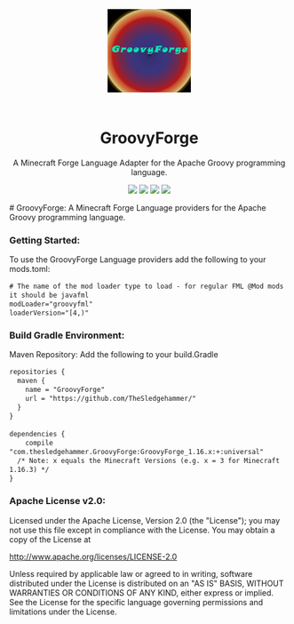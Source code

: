 <p align="center" style="padding: 3em;"><img width="150" src="https://github.com/TheSledgeHammer/GroovyForge/blob/master/src/main/resources/assets/groovyforge/textures/groovyforgelogo.png?raw=true" /></p>
<h1 align="center" style="margin-top: 20px; border-bottom: 0;">GroovyForge</h1>
<p align="center">A Minecraft Forge Language Adapter for the Apache Groovy programming language.</p>
<p align="center">
    <a href="https://minecraft.curseforge.com/projects/groovyforge"><img src="http://cf.way2muchnoise.eu/full_317563_downloads.svg" /></a>
    <a href="https://minecraft.curseforge.com/projects/groovyforge"><img src="http://cf.way2muchnoise.eu/packs/full_317563_in_packs.svg" /></a>
    <a href="https://minecraft.curseforge.com/projects/groovyforge"><img src="http://cf.way2muchnoise.eu/mods/317563.svg" /></a>
    <a href="https://minecraft.curseforge.com/projects/groovyforge"><img src="http://cf.way2muchnoise.eu/versions/317563.svg" /></a>
</p>
# GroovyForge:
A Minecraft Forge Language providers for the Apache Groovy programming language.

### Getting Started:
To use the GroovyForge Language providers add the following to your mods.toml:
```
# The name of the mod loader type to load - for regular FML @Mod mods it should be javafml
modLoader="groovyfml"
loaderVersion="[4,)"
```

### Build Gradle Environment:

Maven Repository:
Add the following to your build.Gradle
```
repositories {
  maven {
    name = "GroovyForge"
    url = "https://github.com/TheSledgehammer/"
  }
}

dependencies {
	compile "com.thesledgehammer.GroovyForge:GroovyForge_1.16.x:+:universal"
  /* Note: x equals the Minecraft Versions (e.g. x = 3 for Minecraft 1.16.3) */
}
```


### Apache License v2.0:

Licensed under the Apache License, Version 2.0 (the "License");
you may not use this file except in compliance with the License.
You may obtain a copy of the License at

http://www.apache.org/licenses/LICENSE-2.0

Unless required by applicable law or agreed to in writing, software
distributed under the License is distributed on an "AS IS" BASIS,
WITHOUT WARRANTIES OR CONDITIONS OF ANY KIND, either express or implied.
See the License for the specific language governing permissions and
limitations under the License.
